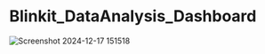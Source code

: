 # Blinkit_DataAnalysis_Dashboard
![Screenshot 2024-12-17 151518](https://github.com/user-attachments/assets/523834db-eb46-451b-8ffc-f3b38961c9ba)
